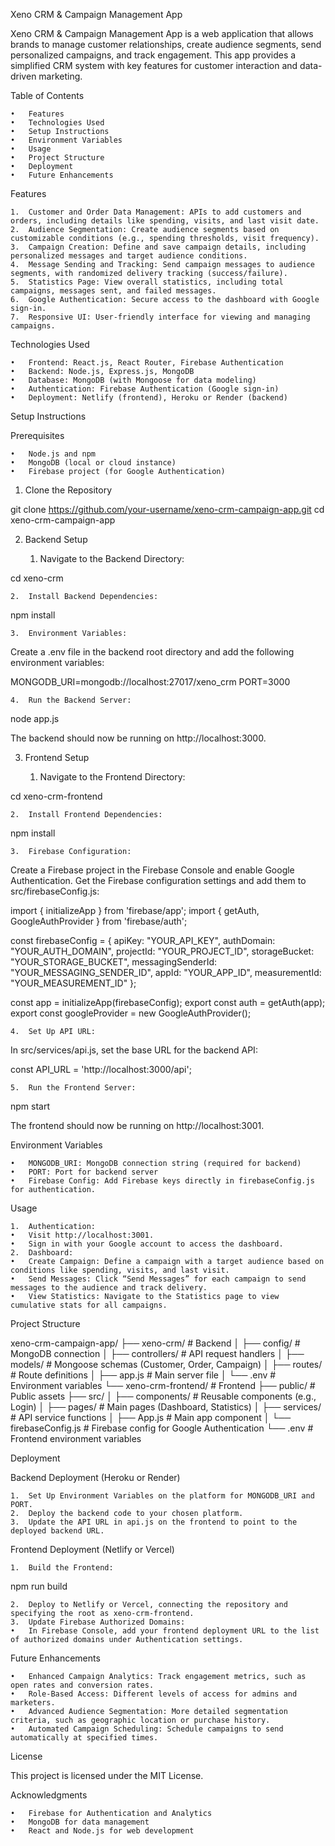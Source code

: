 Xeno CRM & Campaign Management App

Xeno CRM & Campaign Management App is a web application that allows brands to manage customer relationships, create audience segments, send personalized campaigns, and track engagement. This app provides a simplified CRM system with key features for customer interaction and data-driven marketing.

Table of Contents

	•	Features
	•	Technologies Used
	•	Setup Instructions
	•	Environment Variables
	•	Usage
	•	Project Structure
	•	Deployment
	•	Future Enhancements

Features

	1.	Customer and Order Data Management: APIs to add customers and orders, including details like spending, visits, and last visit date.
	2.	Audience Segmentation: Create audience segments based on customizable conditions (e.g., spending thresholds, visit frequency).
	3.	Campaign Creation: Define and save campaign details, including personalized messages and target audience conditions.
	4.	Message Sending and Tracking: Send campaign messages to audience segments, with randomized delivery tracking (success/failure).
	5.	Statistics Page: View overall statistics, including total campaigns, messages sent, and failed messages.
	6.	Google Authentication: Secure access to the dashboard with Google sign-in.
	7.	Responsive UI: User-friendly interface for viewing and managing campaigns.

Technologies Used

	•	Frontend: React.js, React Router, Firebase Authentication
	•	Backend: Node.js, Express.js, MongoDB
	•	Database: MongoDB (with Mongoose for data modeling)
	•	Authentication: Firebase Authentication (Google sign-in)
	•	Deployment: Netlify (frontend), Heroku or Render (backend)

Setup Instructions

Prerequisites

	•	Node.js and npm
	•	MongoDB (local or cloud instance)
	•	Firebase project (for Google Authentication)

1. Clone the Repository

git clone https://github.com/your-username/xeno-crm-campaign-app.git
cd xeno-crm-campaign-app

2. Backend Setup

	1.	Navigate to the Backend Directory:

cd xeno-crm


	2.	Install Backend Dependencies:

npm install


	3.	Environment Variables:
Create a .env file in the backend root directory and add the following environment variables:

MONGODB_URI=mongodb://localhost:27017/xeno_crm
PORT=3000


	4.	Run the Backend Server:

node app.js

The backend should now be running on http://localhost:3000.

3. Frontend Setup

	1.	Navigate to the Frontend Directory:

cd xeno-crm-frontend


	2.	Install Frontend Dependencies:

npm install


	3.	Firebase Configuration:
Create a Firebase project in the Firebase Console and enable Google Authentication. Get the Firebase configuration settings and add them to src/firebaseConfig.js:

import { initializeApp } from 'firebase/app';
import { getAuth, GoogleAuthProvider } from 'firebase/auth';

const firebaseConfig = {
  apiKey: "YOUR_API_KEY",
  authDomain: "YOUR_AUTH_DOMAIN",
  projectId: "YOUR_PROJECT_ID",
  storageBucket: "YOUR_STORAGE_BUCKET",
  messagingSenderId: "YOUR_MESSAGING_SENDER_ID",
  appId: "YOUR_APP_ID",
  measurementId: "YOUR_MEASUREMENT_ID"
};

const app = initializeApp(firebaseConfig);
export const auth = getAuth(app);
export const googleProvider = new GoogleAuthProvider();


	4.	Set Up API URL:
In src/services/api.js, set the base URL for the backend API:

const API_URL = 'http://localhost:3000/api';


	5.	Run the Frontend Server:

npm start

The frontend should now be running on http://localhost:3001.

Environment Variables

	•	MONGODB_URI: MongoDB connection string (required for backend)
	•	PORT: Port for backend server
	•	Firebase Config: Add Firebase keys directly in firebaseConfig.js for authentication.

Usage

	1.	Authentication:
	•	Visit http://localhost:3001.
	•	Sign in with your Google account to access the dashboard.
	2.	Dashboard:
	•	Create Campaign: Define a campaign with a target audience based on conditions like spending, visits, and last visit.
	•	Send Messages: Click “Send Messages” for each campaign to send messages to the audience and track delivery.
	•	View Statistics: Navigate to the Statistics page to view cumulative stats for all campaigns.

Project Structure

xeno-crm-campaign-app/
├── xeno-crm/                   # Backend
│   ├── config/                  # MongoDB connection
│   ├── controllers/             # API request handlers
│   ├── models/                  # Mongoose schemas (Customer, Order, Campaign)
│   ├── routes/                  # Route definitions
│   ├── app.js                   # Main server file
│   └── .env                     # Environment variables
└── xeno-crm-frontend/           # Frontend
    ├── public/                  # Public assets
    ├── src/
    │   ├── components/          # Reusable components (e.g., Login)
    │   ├── pages/               # Main pages (Dashboard, Statistics)
    │   ├── services/            # API service functions
    │   ├── App.js               # Main app component
    │   └── firebaseConfig.js    # Firebase config for Google Authentication
    └── .env                     # Frontend environment variables

Deployment

Backend Deployment (Heroku or Render)

	1.	Set Up Environment Variables on the platform for MONGODB_URI and PORT.
	2.	Deploy the backend code to your chosen platform.
	3.	Update the API URL in api.js on the frontend to point to the deployed backend URL.

Frontend Deployment (Netlify or Vercel)

	1.	Build the Frontend:

npm run build


	2.	Deploy to Netlify or Vercel, connecting the repository and specifying the root as xeno-crm-frontend.
	3.	Update Firebase Authorized Domains:
	•	In Firebase Console, add your frontend deployment URL to the list of authorized domains under Authentication settings.

Future Enhancements

	•	Enhanced Campaign Analytics: Track engagement metrics, such as open rates and conversion rates.
	•	Role-Based Access: Different levels of access for admins and marketers.
	•	Advanced Audience Segmentation: More detailed segmentation criteria, such as geographic location or purchase history.
	•	Automated Campaign Scheduling: Schedule campaigns to send automatically at specified times.

License

This project is licensed under the MIT License.

Acknowledgments

	•	Firebase for Authentication and Analytics
	•	MongoDB for data management
	•	React and Node.js for web development
